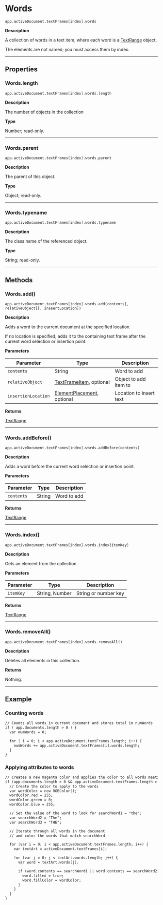 # Words

`app.activeDocument.textFrames[index].words`

**Description**

A collection of words in a text item, where each word is a [TextRange](TextRange.md#jsobjref-textrange) object.

The elements are not named; you must access them by index.

---

## Properties

### Words.length

`app.activeDocument.textFrames[index].words.length`

**Description**

The number of objects in the collection

**Type**

Number; read-only.

---

### Words.parent

`app.activeDocument.textFrames[index].words.parent`

**Description**

The parent of this object.

**Type**

Object; read-only.

---

### Words.typename

`app.activeDocument.textFrames[index].words.typename`

**Description**

The class name of the referenced object.

**Type**

String; read-only.

---

## Methods

### Words.add()

`app.activeDocument.textFrames[index].words.add(contents[, relativeObject][, inseertLocation])`

**Description**

Adds a word to the current document at the specified location.

If no location is specified, adds it to the containing text frame after the current word selection or insertion point.

**Parameters**

| Parameter           | Type                                                                                               | Description             |
|---------------------|----------------------------------------------------------------------------------------------------|-------------------------|
| `contents`          | String                                                                                             | Word to add             |
| `relativeObject`    | [TextFrameItem](TextFrameItem.md#jsobjref-textframeitem), optional                                 | Object to add item to   |
| `insertionLocation` | [ElementPlacement](scripting-constants.md#jsobjref-scripting-constants-elementplacement), optional | Location to insert text |

**Returns**

[TextRange](TextRange.md#jsobjref-textrange)

---

### Words.addBefore()

`app.activeDocument.textFrames[index].words.addBefore(contents)`

**Description**

Adds a word before the current word selection or insertion point.

**Parameters**

| Parameter   | Type   | Description   |
|-------------|--------|---------------|
| `contents`  | String | Word to add   |

**Returns**

[TextRange](TextRange.md#jsobjref-textrange)

---

### Words.index()

`app.activeDocument.textFrames[index].words.index(itemKey)`

**Description**

Gets an element from the collection.

**Parameters**

| Parameter   | Type           | Description          |
|-------------|----------------|----------------------|
| `itemKey`   | String, Number | String or number key |

**Returns**

[TextRange](TextRange.md#jsobjref-textrange)

---

### Words.removeAll()

`app.activeDocument.textFrames[index].words.removeAll()`

**Description**

Deletes all elements in this collection.

**Returns**

Nothing.

---

## Example

### Counting words

```default
// Counts all words in current document and stores total in numWords
if ( app.documents.length > 0 ) {
  var numWords = 0;

  for ( i = 0; i < app.activeDocument.textFrames.length; i++) {
    numWords += app.activeDocument.textFrames[i].words.length;
  }
}
```

### Applying attributes to words

```default
// Creates a new magenta color and applies the color to all words meeting a specific criteria
if (app.documents.length > 0 && app.activeDocument.textFrames.length > 0) {
  // Create the color to apply to the words
  var wordColor = new RGBColor();
  wordColor.red = 255;
  wordColor.green = 0;
  wordColor.blue = 255;

  // Set the value of the word to look for searchWord1 = "the";
  var searchWord2 = "The";
  var searchWord3 = "THE";

  // Iterate through all words in the document
  // and color the words that match searchWord

  for (var i = 0; i < app.activeDocument.textFrames.length; i++) {
    var textArt = activeDocument.textFrames[i];

    for (var j = 0; j < textArt.words.length; j++) {
      var word = textArt.words[j];

      if (word.contents == searchWord1 || word.contents == searchWord2 || word.contents == searchWord3) {
        word.filled = true;
        word.fillColor = wordColor;
      }
    }
  }
}
```

